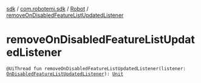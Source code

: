 [sdk](../../index.md) / [com.robotemi.sdk](../index.md) / [Robot](index.md) / [removeOnDisabledFeatureListUpdatedListener](./remove-on-disabled-feature-list-updated-listener.md)

# removeOnDisabledFeatureListUpdatedListener

`@UiThread fun removeOnDisabledFeatureListUpdatedListener(listener: `[`OnDisabledFeatureListUpdatedListener`](../../com.robotemi.sdk.listeners/-on-disabled-feature-list-updated-listener/index.md)`): `[`Unit`](https://kotlinlang.org/api/latest/jvm/stdlib/kotlin/-unit/index.html)